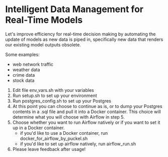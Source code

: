 # Intelligent Data Management for Real-Time Models

Let's improve efficiency for real-time decision making by automating
the update of models as new data is piped in, specifically new data that
renders our existing model outputs obsolete.

Some examples:
- web network traffic
- weather data
- crime data
- stock data

1. Edit file env_vars.sh with your variables
2. Run setup.sh to set up your environment
3. Run postgres_config.sh to set up your Postgres
4. At this point you can choose to continue as is, or to dump your Postgres contents in a .sql file and pull it into a Docker container. This choice will determine what you will choose with Airflow in step 5.
5. Choose whether you want to run Airflow natively or if you want to
set it up in a Docker container.
    - if you'd like to use a Docker container, run docker_for_airflow_by_puckel.sh
    - if you'd like to set up airflow natively, run airflow_run.sh
6. Please leave feedback after usage! 
